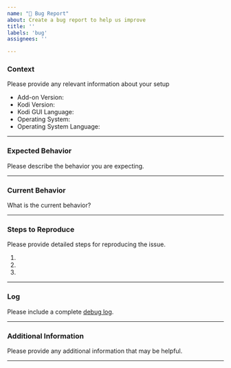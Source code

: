 ```yaml
---
name: "🐞 Bug Report"
about: Create a bug report to help us improve
title: ''
labels: 'bug'
assignees: ''

---
```


### Context

Please provide any relevant information about your setup

* Add-on Version:
* Kodi Version:
* Kodi GUI Language:
* Operating System:
* Operating System Language:



------

### Expected Behavior

Please describe the behavior you are expecting.



------

### Current Behavior

What is the current behavior?



------

### Steps to Reproduce

Please provide detailed steps for reproducing the issue.

1. 
2. 
3. 



------

### Log

Please include a complete [debug log](https://kodi.wiki/view/Log_file).



------

### Additional Information

Please provide any additional information that may be helpful.



------


